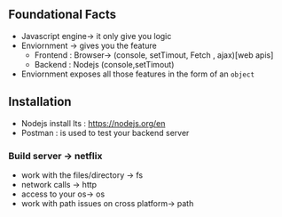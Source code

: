 ## Foundational Facts
* Javascript engine-> it only give you logic
* Enviornment -> gives you the feature
    * Frontend : Browser-> (console, setTimout, Fetch , ajax)[web apis]
    * Backend : Nodejs (console,setTimout)
* Enviornment exposes all those features in the form of an `object`

## Installation
* Nodejs install lts  : https://nodejs.org/en
* Postman : is used to test your backend server


### Build server -> netflix
* work with  the files/directory -> fs
* network calls -> http
* access to your os-> os
* work with path issues on cross platform-> path

<!-- UNIX-> os  
    LINUX -> os (open source)
        * mac os -> unix
        "/Users/apple/Documents/Projects_module_March_morning/notes"
    * dos based -> windows
         "\Users\apple\Documents\Projects_module_March_morning\notes" -->


